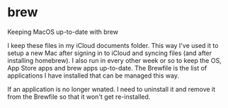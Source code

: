 # brew
Keeping MacOS up-to-date with brew

I keep these files in my iCloud documents folder. This way I've used it to setup a new Mac after signing in to iCloud and syncing files (and after installing homebrew). I also run in every other week or so to keep the OS, App Store apps and brew apps up-to-date. The Brewfile is the list of applications I have installed that can be managed this way. 

If an application is no longer wnated. I need to uninstall it and remove it from the Brewfile so that it won't get re-installed.
